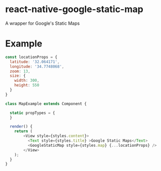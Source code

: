 # react-native-google-static-map
A wrapper for Google's Static Maps

# Example
```js
const locationProps = {
  latitude: '32.064171',
  longitude: '34.7748068',
  zoom: 13,
  size: {
    width: 300,
    height: 550
  }
}

class MapExample extends Component {

  static propTypes = {
  }

  render() {
    return (
        <View style={styles.content}>
          <Text style={styles.title} >Google Static Maps</Text>
          <GoogleStaticMap style={styles.map} {...locationProps} />
        </View>
    );
  }
}
```
